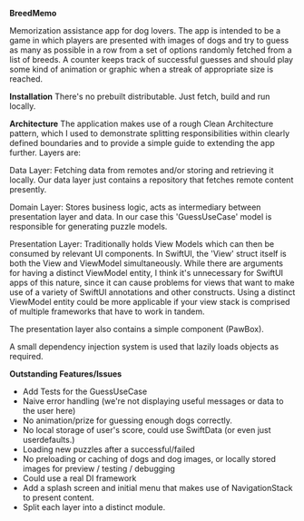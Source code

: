 **BreedMemo**

Memorization assistance app for dog lovers. The app is intended to be a game in which players are presented with images of dogs and try to guess as many as possible in a row from a set of options randomly fetched from a list of breeds. A counter keeps track of successful guesses and should play some kind of animation or graphic when a streak of appropriate size is reached.

**Installation**
There's no prebuilt distributable. Just fetch, build and run locally.

**Architecture**
The application makes use of a rough Clean Architecture pattern, which I used to demonstrate splitting responsibilities within clearly defined boundaries and to provide a simple guide to extending the app further. Layers are:

Data Layer: Fetching data from remotes and/or storing and retrieving it locally. Our data layer just contains a repository that fetches remote content presently.

Domain Layer: Stores business logic, acts as intermediary between presentation layer and data. In our case this 'GuessUseCase' model is responsible for generating puzzle models.

Presentation Layer: Traditionally holds View Models which can then be consumed by relevant UI components. In SwiftUI, the 'View' struct itself is both the View and ViewModel simultaneously. While there are arguments for having a distinct ViewModel entity, I think it's unnecessary for SwiftUI apps of this nature, since it can cause problems for views that want to make use of a variety of SwiftUI annotations and other constructs. Using a distinct ViewModel entity could be more applicable if your view stack is comprised of multiple frameworks that have to work in tandem.

The presentation layer also contains a simple component (PawBox).

A small dependency injection system is used that lazily loads objects as required.

**Outstanding Features/Issues**

- Add Tests for the GuessUseCase
- Naive error handling (we're not displaying useful messages or data to the user here)
- No animation/prize for guessing enough dogs correctly.
- No local storage of user's score, could use SwiftData (or even just userdefaults.)
- Loading new puzzles after a successful/failed
- No preloading or caching of dogs and dog images, or locally stored images for preview / testing / debugging
- Could use a real DI framework
- Add a splash screen and initial menu that makes use of NavigationStack to present content.
- Split each layer into a distinct module.

